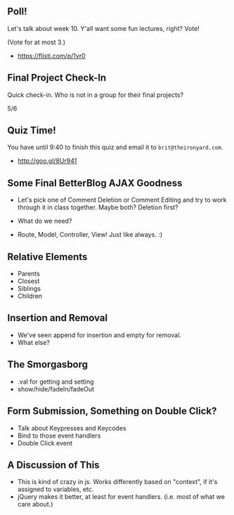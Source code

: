 ## Poll!

Let's talk about week 10.
Y'all want some fun lectures, right? Vote!

(Vote for at most 3.)

* https://flisti.com/p/1yr0




## Final Project Check-In

Quick check-in. Who is not in a group for their
final projects?

5/6



## Quiz Time!

You have until 9:40 to finish this quiz and email
it to `brit@theironyard.com`.

* http://goo.gl/8Ur941








## Some Final BetterBlog AJAX Goodness

* Let's pick one of Comment Deletion
  or Comment Editing and try to work
  through it in class together.
  Maybe both? Deletion first?

* What do we need?

* Route, Model, Controller, View! Just like always. :)


## Relative Elements

* Parents
* Closest
* Siblings
* Children

## Insertion and Removal

* We've seen append for insertion and empty for removal.
* What else?

## The Smorgasborg

* .val for getting and setting
* show/hide/fadeIn/fadeOut

## Form Submission, Something on Double Click?

* Talk about Keypresses and Keycodes
* Bind to those event handlers
* Double Click event

## A Discussion of This

* This is kind of crazy in js.
  Works differently based on "context", if it's
  assigned to variables, etc.
* jQuery makes it better, at least for event handlers.
  (i.e. most of what we care about.)
